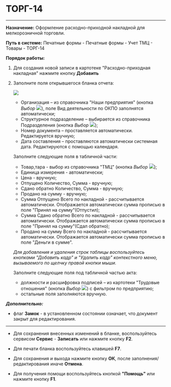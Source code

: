 ﻿ # ТОРГ-14
- - -
**Назначение:** Оформление расходно-приходной накладной для мелкорозничной торговли. 

**Путь в системе:**  Печатные формы - Печатные формы - Учет ТМЦ - Товары - ТОРГ-14

**Порядок работы:**

1. Для создания новой записи в картотеке "Расходно-приходная накладная" нажмите кнопку **Добавить**

2. Заполните поля открывшегося бланка отчета:

    ![](topic:ПечатныеФормы.AddFiles.Screenshot_20298.jpg)

    - Организация – из справочника "Наши предприятия" (кнопка *Выбор* ![](topic:Com.AddFiles.Buttons.Btn_select.png)), поле Вид деятельности по ОКПО заполнятся автоматически;
    - Структурное подразделение – выбирается из справочника Подразделения (кнопка *Выбор* ![](topic:Com.AddFiles.Buttons.Btn_select.png));
    - Номер документа – проставляется автоматически. Редактируется вручную;
    - Дата составления – проставляются автоматически системная дата. Редактируются с помощью календаря.

    Заполните следующие поля в табличной части:

    - Товар,тара - выбор из справочника "ТМЦ" (кнопка *Выбор* ![](topic:Com.AddFiles.Buttons.Btn_select.png));
    - Единица измерения - автоматически;
    - Цена - вручную;
    - Отпущено Количество, Сумма - вручную;
    - Сдано обратно Количество, Сумма - вручную;
    - Продано на сумму - вручную;
    - Сумма Отпущено Всего по накладной - рассчитывается автоматически. Отображается автоматически сумма прописью в поле "Принял на сумму"(Отпустил);
    - Сумма Сдано обратно Всего по накладной - рассчитывается автоматически. Отображается автоматически сумма прописью в поле "Принял на сумму"(Сдал обратно);
    - Продано на сумму Всего по накладной - рассчитывается автоматически. Отображается автоматически сумма прописью в поле "Деньги в сумме".

    *Для добавления и удаления строк таблицы воспользуйтесь кнопками "Добавить кадр" и "Удалить кадр" контекстного меню, вызываемого по щелчку правой кнопки мыши.*

    Заполните следующие поля под табличной частью акта:

    - должности и расшифровка подписей – из картотеки "Трудовые отношения" (кнопка *Выбор* ![](topic:Com.AddFiles.Buttons.Btn_select.png)) с фильтром по предприятию;
    - остальные поля заполняются вручную. 

***Дополнительно:***

- флаг **Замок** - в установленном состоянии означает, что документ закрыт для редактирования.

______________________

- Для сохранения внесенных изменений в бланке, воспользуйтесь сервисом **Сервис** - **Записать** или нажмите кнопку **F2**.

- Для печати бланка воспользуйтесь клавишей **F7**. 

- Для сохранения и выхода нажмите кнопку **ОК**, после заполнения/редактирования иначе **Отмена**.

- Для получения помощи воспользуйтесь кнопкой  **"Помощь"** или нажмите кнопку **F1**.